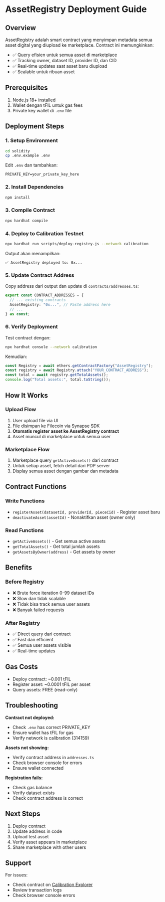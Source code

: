 # AssetRegistry Deployment Guide

## Overview

AssetRegistry adalah smart contract yang menyimpan metadata semua asset digital yang diupload ke marketplace. Contract ini memungkinkan:

- ✅ Query efisien untuk semua asset di marketplace
- ✅ Tracking owner, dataset ID, provider ID, dan CID
- ✅ Real-time updates saat asset baru diupload
- ✅ Scalable untuk ribuan asset

## Prerequisites

1. Node.js 18+ installed
2. Wallet dengan tFIL untuk gas fees
3. Private key wallet di `.env` file

## Deployment Steps

### 1. Setup Environment

```bash
cd solidity
cp .env.example .env
```

Edit `.env` dan tambahkan:
```
PRIVATE_KEY=your_private_key_here
```

### 2. Install Dependencies

```bash
npm install
```

### 3. Compile Contract

```bash
npx hardhat compile
```

### 4. Deploy to Calibration Testnet

```bash
npx hardhat run scripts/deploy-registry.js --network calibration
```

Output akan menampilkan:
```
✅ AssetRegistry deployed to: 0x...
```

### 5. Update Contract Address

Copy address dari output dan update di `contracts/addresses.ts`:

```typescript
export const CONTRACT_ADDRESSES = {
  // ... existing contracts
  AssetRegistry: "0x...", // Paste address here
  // ...
} as const;
```

### 6. Verify Deployment

Test contract dengan:

```bash
npx hardhat console --network calibration
```

Kemudian:
```javascript
const Registry = await ethers.getContractFactory("AssetRegistry");
const registry = await Registry.attach("YOUR_CONTRACT_ADDRESS");
const total = await registry.getTotalAssets();
console.log("Total assets:", total.toString());
```

## How It Works

### Upload Flow

1. User upload file via UI
2. File disimpan ke Filecoin via Synapse SDK
3. **Otomatis register asset ke AssetRegistry contract**
4. Asset muncul di marketplace untuk semua user

### Marketplace Flow

1. Marketplace query `getActiveAssets()` dari contract
2. Untuk setiap asset, fetch detail dari PDP server
3. Display semua asset dengan gambar dan metadata

## Contract Functions

### Write Functions

- `registerAsset(datasetId, providerId, pieceCid)` - Register asset baru
- `deactivateAsset(assetId)` - Nonaktifkan asset (owner only)

### Read Functions

- `getActiveAssets()` - Get semua active assets
- `getTotalAssets()` - Get total jumlah assets
- `getAssetsByOwner(address)` - Get assets by owner

## Benefits

### Before Registry
- ❌ Brute force iteration 0-99 dataset IDs
- ❌ Slow dan tidak scalable
- ❌ Tidak bisa track semua user assets
- ❌ Banyak failed requests

### After Registry
- ✅ Direct query dari contract
- ✅ Fast dan efficient
- ✅ Semua user assets visible
- ✅ Real-time updates

## Gas Costs

- Deploy contract: ~0.001 tFIL
- Register asset: ~0.0001 tFIL per asset
- Query assets: FREE (read-only)

## Troubleshooting

**Contract not deployed:**
- Check `.env` has correct PRIVATE_KEY
- Ensure wallet has tFIL for gas
- Verify network is calibration (314159)

**Assets not showing:**
- Verify contract address in `addresses.ts`
- Check browser console for errors
- Ensure wallet connected

**Registration fails:**
- Check gas balance
- Verify dataset exists
- Check contract address is correct

## Next Steps

1. Deploy contract
2. Update address in code
3. Upload test asset
4. Verify asset appears in marketplace
5. Share marketplace with other users

## Support

For issues:
- Check contract on [Calibration Explorer](https://calibration.filfox.info)
- Review transaction logs
- Check browser console errors
